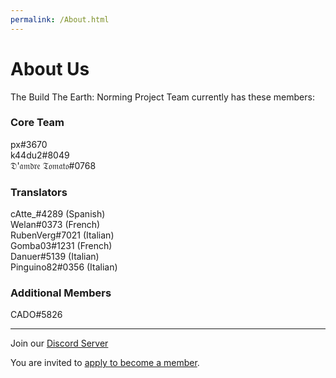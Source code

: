 ```yaml
---
permalink: /About.html
---
```


# About Us

The Build The Earth: Norming Project Team currently has these members:

### Core Team
px#3670    
k44du2#8049    
𝔇'𝔞𝔪𝔡𝔯𝔢 𝔗𝔬𝔪𝔞𝔱𝔬#0768    

### Translators
cAtte_#4289 (Spanish)    
Welan#0373 (French)    
RubenVerg#7021 (Italian)    
Gomba03#1231 (French)    
Danuer#5139 (Italian)    
Pinguino82#0356 (Italian)    

### Additional Members
CADO#5826    

***

Join our [Discord Server](https://discord.gg/eXzrZSx)

You are invited to [apply to become a member](https://pxnt.github.io/BTEN/EN/N1/3).
